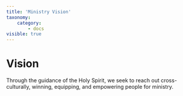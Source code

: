 ```yaml
---
title: 'Ministry Vision'
taxonomy:
    category:
        - docs
visible: true
---
```


# Vision
Through the guidance of the Holy Spirit, we seek to reach out cross-culturally, winning, equipping, and empowering people for ministry.



















